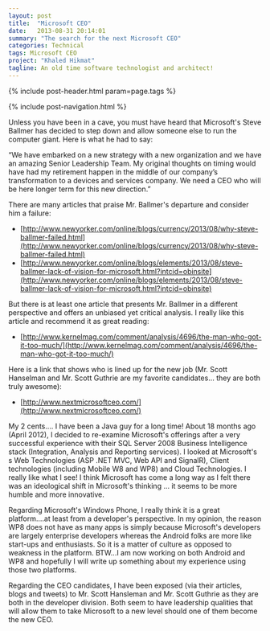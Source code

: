 ```yaml
---
layout: post
title:  "Microsoft CEO"
date:   2013-08-31 20:14:01
summary: "The search for the next Microsoft CEO"
categories: Technical
tags: Microsoft CEO
project: "Khaled Hikmat"
tagline: An old time software technologist and architect!
---
```


{% include post-header.html param=page.tags %}

{% include post-navigation.html %}

Unless you have been in a cave, you must have heard that Microsoft's Steve Ballmer has decided to step down and allow someone else to run the computer giant. Here is what he had to say:

“We have embarked on a new strategy with a new organization and we have an amazing Senior Leadership Team. My original thoughts on timing would have had my retirement happen in the middle of our company’s transformation to a devices and services company. We need a CEO who will be here longer term for this new direction.”

There are many articles that praise Mr. Ballmer's departure and consider him a failure:

* [http://www.newyorker.com/online/blogs/currency/2013/08/why-steve-ballmer-failed.html](http://www.newyorker.com/online/blogs/currency/2013/08/why-steve-ballmer-failed.html)
* [http://www.newyorker.com/online/blogs/elements/2013/08/steve-ballmer-lack-of-vision-for-microsoft.html?intcid=obinsite](http://www.newyorker.com/online/blogs/elements/2013/08/steve-ballmer-lack-of-vision-for-microsoft.html?intcid=obinsite)

But there is at least one article that presents Mr. Ballmer in a different perspective and offers an unbiased yet critical analysis. I really like this article and recommend it as great reading:

* [http://www.kernelmag.com/comment/analysis/4696/the-man-who-got-it-too-much/](http://www.kernelmag.com/comment/analysis/4696/the-man-who-got-it-too-much/)

Here is a link that shows who is lined up for the new job (Mr. Scott Hanselman and Mr. Scott Guthrie are my favorite candidates... they are both truly awesome):

* [http://www.nextmicrosoftceo.com/](http://www.nextmicrosoftceo.com/)

My 2 cents.... I have been a Java guy for a long time! About 18 months ago (April 2012), I decided to re-examine Microsoft's offerings after a very successful experience with their SQL Server 2008 Business Intelligence stack (Integration, Analysis and Reporting services). I looked at Microsoft's s Web Technologies (ASP .NET MVC, Web API and SignalR), Client technologies (including Mobile W8 and WP8) and Cloud Technologies. I really like what I see! I think Microsoft has come a long way as I felt there was an ideological shift in Microsoft's thinking ... it seems to be more humble and more innovative.

Regarding Microsoft's Windows Phone, I really think it is a great platform....at least from a developer's perspective. In my opinion, the reason WP8 does not have as many apps is simply because Microsoft's developers are largely enterprise developers whereas the Android folks are more like start-ups and enthusiasts. So it is a matter of culture as opposed to weakness in the platform. BTW...I am now working on both Android and WP8 and hopefully I will write up something about my experience  using those two platforms.

Regarding the CEO candidates, I have been exposed (via their articles, blogs and tweets) to Mr. Scott Hansleman and Mr. Scott Guthrie as they are both in the developer division. Both seem to have leadership qualities that will allow them to take Microsoft to a new level  should one of them become the new CEO.